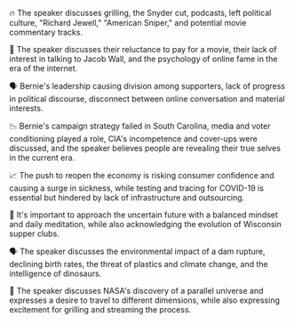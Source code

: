 🔥 The speaker discusses grilling, the Snyder cut, podcasts, left political culture, "Richard Jewell," "American Sniper," and potential movie commentary tracks.

🎥 The speaker discusses their reluctance to pay for a movie, their lack of interest in talking to Jacob Wall, and the psychology of online fame in the era of the internet.

🗣 Bernie's leadership causing division among supporters, lack of progress in political discourse, disconnect between online conversation and material interests.

📉 Bernie's campaign strategy failed in South Carolina, media and voter conditioning played a role, CIA's incompetence and cover-ups were discussed, and the speaker believes people are revealing their true selves in the current era.

📈 The push to reopen the economy is risking consumer confidence and causing a surge in sickness, while testing and tracing for COVID-19 is essential but hindered by lack of infrastructure and outsourcing.

🧠 It's important to approach the uncertain future with a balanced mindset and daily meditation, while also acknowledging the evolution of Wisconsin supper clubs.

🗣️ The speaker discusses the environmental impact of a dam rupture, declining birth rates, the threat of plastics and climate change, and the intelligence of dinosaurs.

🌌 The speaker discusses NASA's discovery of a parallel universe and expresses a desire to travel to different dimensions, while also expressing excitement for grilling and streaming the process.

